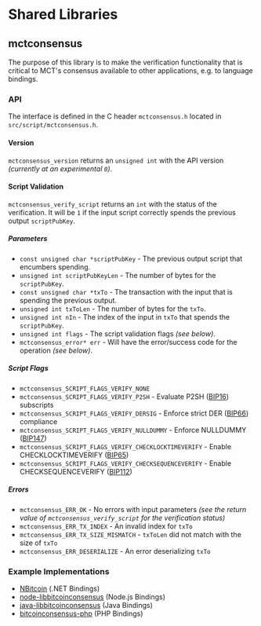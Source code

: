 Shared Libraries
================

## mctconsensus

The purpose of this library is to make the verification functionality that is critical to MCT's consensus available to other applications, e.g. to language bindings.

### API

The interface is defined in the C header `mctconsensus.h` located in  `src/script/mctconsensus.h`.

#### Version

`mctconsensus_version` returns an `unsigned int` with the API version *(currently at an experimental `0`)*.

#### Script Validation

`mctconsensus_verify_script` returns an `int` with the status of the verification. It will be `1` if the input script correctly spends the previous output `scriptPubKey`.

##### Parameters
- `const unsigned char *scriptPubKey` - The previous output script that encumbers spending.
- `unsigned int scriptPubKeyLen` - The number of bytes for the `scriptPubKey`.
- `const unsigned char *txTo` - The transaction with the input that is spending the previous output.
- `unsigned int txToLen` - The number of bytes for the `txTo`.
- `unsigned int nIn` - The index of the input in `txTo` that spends the `scriptPubKey`.
- `unsigned int flags` - The script validation flags *(see below)*.
- `mctconsensus_error* err` - Will have the error/success code for the operation *(see below)*.

##### Script Flags
- `mctconsensus_SCRIPT_FLAGS_VERIFY_NONE`
- `mctconsensus_SCRIPT_FLAGS_VERIFY_P2SH` - Evaluate P2SH ([BIP16](https://github.com/bitcoin/bips/blob/master/bip-0016.mediawiki)) subscripts
- `mctconsensus_SCRIPT_FLAGS_VERIFY_DERSIG` - Enforce strict DER ([BIP66](https://github.com/bitcoin/bips/blob/master/bip-0066.mediawiki)) compliance
- `mctconsensus_SCRIPT_FLAGS_VERIFY_NULLDUMMY` - Enforce NULLDUMMY ([BIP147](https://github.com/bitcoin/bips/blob/master/bip-0147.mediawiki))
- `mctconsensus_SCRIPT_FLAGS_VERIFY_CHECKLOCKTIMEVERIFY` - Enable CHECKLOCKTIMEVERIFY ([BIP65](https://github.com/bitcoin/bips/blob/master/bip-0065.mediawiki))
- `mctconsensus_SCRIPT_FLAGS_VERIFY_CHECKSEQUENCEVERIFY` - Enable CHECKSEQUENCEVERIFY ([BIP112](https://github.com/bitcoin/bips/blob/master/bip-0112.mediawiki))

##### Errors
- `mctconsensus_ERR_OK` - No errors with input parameters *(see the return value of `mctconsensus_verify_script` for the verification status)*
- `mctconsensus_ERR_TX_INDEX` - An invalid index for `txTo`
- `mctconsensus_ERR_TX_SIZE_MISMATCH` - `txToLen` did not match with the size of `txTo`
- `mctconsensus_ERR_DESERIALIZE` - An error deserializing `txTo`

### Example Implementations
- [NBitcoin](https://github.com/NicolasDorier/NBitcoin/blob/master/NBitcoin/Script.cs#L814) (.NET Bindings)
- [node-libbitcoinconsensus](https://github.com/bitpay/node-libbitcoinconsensus) (Node.js Bindings)
- [java-libbitcoinconsensus](https://github.com/dexX7/java-libbitcoinconsensus) (Java Bindings)
- [bitcoinconsensus-php](https://github.com/Bit-Wasp/bitcoinconsensus-php) (PHP Bindings)
